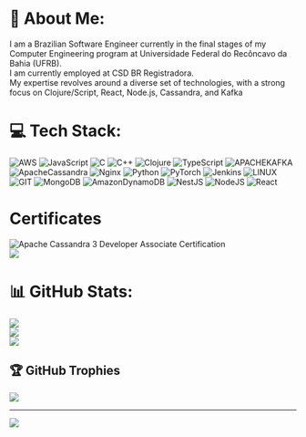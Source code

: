 # 💫 About Me:
I am a Brazilian Software Engineer currently in the final stages of my Computer Engineering program at Universidade Federal do Recôncavo da Bahia (UFRB).  <br> 
I am currently employed at CSD BR Registradora. <br>
My expertise revolves around a diverse set of technologies, with a strong focus on Clojure/Script, React, Node.js, Cassandra, and Kafka

# 💻 Tech Stack:
![AWS](https://img.shields.io/badge/AWS-%23FF9900.svg?style=for-the-badge&logo=amazon-aws&logoColor=white) ![JavaScript](https://img.shields.io/badge/javascript-%23323330.svg?style=for-the-badge&logo=javascript&logoColor=%23F7DF1E) ![C](https://img.shields.io/badge/c-%2300599C.svg?style=for-the-badge&logo=c&logoColor=white) ![C++](https://img.shields.io/badge/c++-%2300599C.svg?style=for-the-badge&logo=c%2B%2B&logoColor=white) ![Clojure](https://img.shields.io/badge/Clojure-%23Clojure.svg?style=for-the-badge&logo=Clojure&logoColor=Clojure) ![TypeScript](https://img.shields.io/badge/typescript-%23007ACC.svg?style=for-the-badge&logo=typescript&logoColor=white) ![APACHEKAFKA](https://img.shields.io/badge/apachekafka-231F20.svg?style=for-the-badge&logo=apachekafka&logoColor=white&color=%23231F20) ![ApacheCassandra](https://img.shields.io/badge/cassandra-%231287B1.svg?style=for-the-badge&logo=apache-cassandra&logoColor=white) ![Nginx](https://img.shields.io/badge/nginx-%23009639.svg?style=for-the-badge&logo=nginx&logoColor=white) ![Python](https://img.shields.io/badge/python-3670A0?style=for-the-badge&logo=python&logoColor=ffdd54) ![PyTorch](https://img.shields.io/badge/PyTorch-%23EE4C2C.svg?style=for-the-badge&logo=PyTorch&logoColor=white) ![Jenkins](https://img.shields.io/badge/jenkins-%232C5263.svg?style=for-the-badge&logo=jenkins&logoColor=white) ![LINUX](https://img.shields.io/badge/Linux-FCC624?style=for-the-badge&logo=linux&logoColor=black) ![GIT](https://img.shields.io/badge/Git-fc6d26?style=for-the-badge&logo=git&logoColor=white) ![MongoDB](https://img.shields.io/badge/MongoDB-%234ea94b.svg?style=for-the-badge&logo=mongodb&logoColor=white) ![AmazonDynamoDB](https://img.shields.io/badge/Amazon%20DynamoDB-4053D6?style=for-the-badge&logo=Amazon%20DynamoDB&logoColor=white) ![NestJS](https://img.shields.io/badge/nestjs-%23E0234E.svg?style=for-the-badge&logo=nestjs&logoColor=white) ![NodeJS](https://img.shields.io/badge/node.js-6DA55F?style=for-the-badge&logo=node.js&logoColor=white) ![React](https://img.shields.io/badge/react-%2320232a.svg?style=for-the-badge&logo=react&logoColor=%2361DAFB)

# Certificates
![Apache Cassandra 3 Developer Associate Certification](https://certification.mettl.com/datastax/applicant/verify-certification-with-qr?email=dmalheiros77%40gmail.com&assessment=Apache%20Cassandra%203%20Developer%20Associate%20Certification&date=Oct%2001,%202023) <br>
[![](https://images.credly.com/size/340x340/images/73e4a58b-a8ef-41a3-a7db-9183dd269882/image.png)](https://www.credly.com/go/jNk1Xxtx)

# 📊 GitHub Stats:
![](https://github-readme-stats.vercel.app/api?username=malheir0s&theme=dark&hide_border=false&include_all_commits=false&count_private=false)<br/>
![](https://github-readme-streak-stats.herokuapp.com/?user=malheir0s&theme=dark&hide_border=false)<br/>
![](https://github-readme-stats.vercel.app/api/top-langs/?username=malheir0s&theme=dark&hide_border=false&include_all_commits=false&count_private=false&layout=compact)

## 🏆 GitHub Trophies
![](https://github-profile-trophy.vercel.app/?username=malheir0s&theme=radical&no-frame=false&no-bg=true&margin-w=4)

---
[![](https://visitcount.itsvg.in/api?id=malheir0s&icon=0&color=0)](https://visitcount.itsvg.in)

<!-- Proudly created with GPRM ( https://gprm.itsvg.in ) -->
